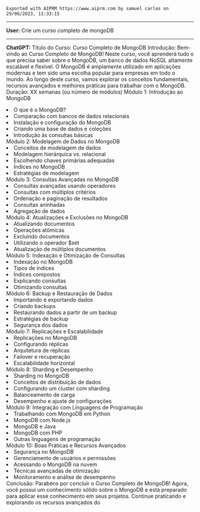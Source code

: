 ```
Exported with AIPRM https://www.aiprm.com by samuel carlos on 29/06/2023, 11:33:15
```

---


**User:**
Crie um curso completo de mongoDB

---

**ChatGPT:**
Título do Curso: Curso Completo de MongoDB
Introdução:
Bem-vindo ao Curso Completo de MongoDB! Neste curso, você aprenderá tudo o que precisa saber sobre o MongoDB, um banco
de dados NoSQL altamente escalável e flexível. O MongoDB é amplamente utilizado em aplicações modernas e tem sido uma
escolha popular para empresas em todo o mundo. Ao longo deste curso, vamos explorar os conceitos fundamentais, recursos
avançados e melhores práticas para trabalhar com o MongoDB.
Duração: XX semanas (ou número de módulos)
Módulo 1: Introdução ao MongoDB
<li>O que é o MongoDB?</li>
<li>Comparação com bancos de dados relacionais</li>
<li>Instalação e configuração do MongoDB</li>
<li>Criando uma base de dados e coleções</li>
<li>Introdução às consultas básicas</li>
Módulo 2: Modelagem de Dados no MongoDB
<li>Conceitos de modelagem de dados</li>
<li>Modelagem hierárquica vs. relacional</li>
<li>Escolhendo chaves primárias adequadas</li>
<li>Índices no MongoDB</li>
<li>Estratégias de modelagem</li>
Módulo 3: Consultas Avançadas no MongoDB
<li>Consultas avançadas usando operadores</li>
<li>Consultas com múltiplos critérios</li>
<li>Ordenação e paginação de resultados</li>
<li>Consultas aninhadas</li>
<li>Agregação de dados</li>
Módulo 4: Atualizações e Exclusões no MongoDB
<li>Atualizando documentos</li>
<li>Operações atômicas</li>
<li>Excluindo documentos</li>
<li>Utilizando o operador $set</li>
<li>Atualização de múltiplos documentos</li>
Módulo 5: Indexação e Otimização de Consultas
<li>Indexação no MongoDB</li>
<li>Tipos de índices</li>
<li>Índices compostos</li>
<li>Explicando consultas</li>
<li>Otimizando consultas</li>
Módulo 6: Backup e Restauração de Dados
<li>Importando e exportando dados</li>
<li>Criando backups</li>
<li>Restaurando dados a partir de um backup</li>
<li>Estratégias de backup</li>
<li>Segurança dos dados</li>
Módulo 7: Replicações e Escalabilidade
<li>Replicações no MongoDB</li>
<li>Configurando réplicas</li>
<li>Arquitetura de réplicas</li>
<li>Failover e recuperação</li>
<li>Escalabilidade horizontal</li>
Módulo 8: Sharding e Desempenho
<li>Sharding no MongoDB</li>
<li>Conceitos de distribuição de dados</li>
<li>Configurando um cluster com sharding</li>
<li>Balanceamento de carga</li>
<li>Desempenho e ajuste de configurações</li>
Módulo 9: Integração com Linguagens de Programação
<li>Trabalhando com MongoDB em Python</li>
<li>MongoDB com Node.js</li>
<li>MongoDB e Java</li>
<li>MongoDB com PHP</li>
<li>Outras linguagens de programação</li>
Módulo 10: Boas Práticas e Recursos Avançados
<li>Segurança no MongoDB</li>
<li>Gerenciamento de usuários e permissões</li>
<li>Acessando o MongoDB na nuvem</li>
<li>Técnicas avançadas de otimização</li>
<li>Monitoramento e análise de desempenho</li>
Conclusão:
Parabéns por concluir o Curso Completo de MongoDB! Agora, você possui um conhecimento sólido sobre o MongoDB e está
preparado para aplicar esse conhecimento em seus projetos. Continue praticando e explorando os recursos avançados do